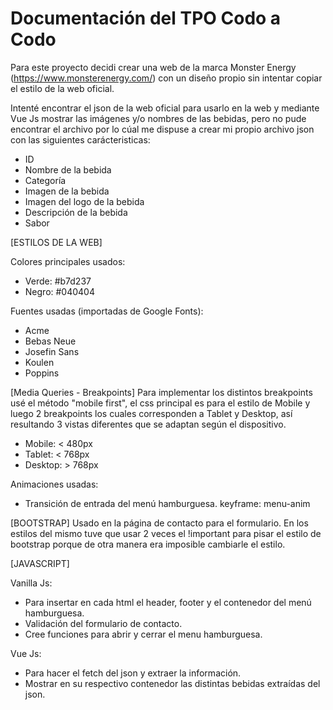 # Documentación del TPO Codo a Codo 

Para este proyecto decidi crear una web de la marca Monster Energy (https://www.monsterenergy.com/) con un diseño propio sin intentar copiar el estilo de la web
oficial.

Intenté encontrar el json de la web oficial para usarlo en la web y mediante Vue Js mostrar las imágenes y/o nombres de las bebidas, pero no pude encontrar el
archivo por lo cúal me dispuse a crear mi propio archivo json con las siguientes carácteristicas:
- ID
- Nombre de la bebida
- Categoría
- Imagen de la bebida
- Imagen del logo de la bebida
- Descripción de la bebida
- Sabor



[ESTILOS DE LA WEB]

Colores principales usados:
- Verde: #b7d237
- Negro: #040404

Fuentes usadas (importadas de Google Fonts):
- Acme
- Bebas Neue
- Josefin Sans
- Koulen
- Poppins

[Media Queries - Breakpoints]
Para implementar los distintos breakpoints usé el método "mobile first", el css principal es para el estilo de Mobile y luego 2 breakpoints los cuales corresponden a Tablet y Desktop, así resultando 3 vistas diferentes que se adaptan según el dispositivo.

- Mobile: < 480px
- Tablet: < 768px
- Desktop: > 768px

Animaciones usadas:
- Transición de entrada del menú hamburguesa. keyframe: menu-anim

[BOOTSTRAP]
Usado en la página de contacto para el formulario.
En los estilos del mismo tuve que usar 2 veces el !important para pisar el estilo de bootstrap porque de otra manera era imposible cambiarle el estilo.

[JAVASCRIPT]

Vanilla Js:
- Para insertar en cada html el header, footer y el contenedor del menú hamburguesa.
- Validación del formulario de contacto.
- Cree funciones para abrir y cerrar el menu hamburguesa.

Vue Js:
- Para hacer el fetch del json y extraer la información.
- Mostrar en su respectivo contenedor las distintas bebidas extraídas del json.




